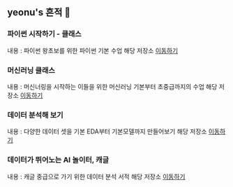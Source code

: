 ## yeonu's 흔적 👋

### 파이썬 시작하기 - 클래스
내용 : 파이썬 왕초보를 위한 파이썬 기본 수업
해당 저장소 [이동하기]()

### 머신러닝 클래스
내용 : 머신너링을 시작하는 이들을 위한 머신러닝 기본부터 초중급까지의 수업
해당 저장소 [이동하기](https://github.com/yeonu9/ML_LIB_CLASS)

### 데이터 분석해 보기
내용 : 다양한 데이터 셋을 기본 EDA부터 기본모델까지 만들어보기
해당 저장소 [이동하기](https://github.com/yeonu9/MyDataAnalysis_2022)

### 데이터가 뛰어노는 AI 놀이터, 캐글
내용 : 캐글 중급으로 가기 위한 데이터 분석 서적
해당 저장소 [이동하기]()

<!--
**yeonu9/yeonu9** is a ✨ _special_ ✨ repository because its `README.md` (this file) appears on your GitHub profile.

Here are some ideas to get you started:

- 🔭 I’m currently working on ...
- 🌱 I’m currently learning ...
- 👯 I’m looking to collaborate on ...
- 🤔 I’m looking for help with ...
- 💬 Ask me about ...
- 📫 How to reach me: ...
- 😄 Pronouns: ...
- ⚡ Fun fact: ...
-->
